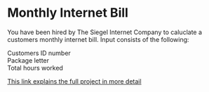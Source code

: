 # Monthly Internet Bill
You have been hired by The Siegel Internet Company to caluclate a customers monthly internet bill. Input consists of the following: 

Customers ID number  
Package letter  
Total hours worked  

[This link explains the full project in more detail](https://github.com/dirky9000/Monthly-Internet-Bill/blob/main/docs/Monthly-Internet-Bill.pdf)
